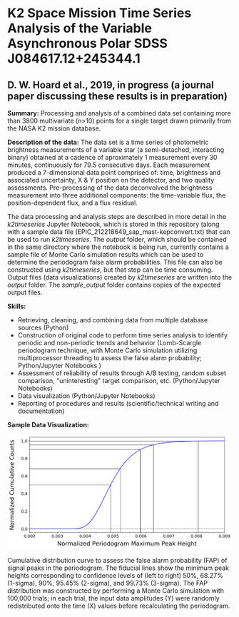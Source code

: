# K2 Space Mission Time Series Analysis of the Variable Asynchronous Polar SDSS J084617.12+245344.1

## D. W. Hoard et al., 2019, in progress (a journal paper discussing these results is in preparation)

**Summary:**
Processing and analysis of a combined data set containing more than 3800 multivariate (n>10) points for a single target drawn primarily from the NASA K2 mission database.

**Description of the data:**
The data set is a time series of photometric brightness measurements of a variable star (a semi-detached, interacting binary) obtained at a cadence of aproximately 1 measurement every 30 minutes, continuously for 79.5 consecutive days. Each measurement produced a 7-dimensional data point comprised of: time, brightness and associated uncertainty, X & Y position on the detector, and two quality assessments. Pre-processing of the data deconvolved the brightness measurement into three additional components: the time-variable flux, the position-dependent flux, and a flux residual. 

The data processing and analysis steps are described in more detail in the *k2timeseries* Jupyter Notebook, which is stored in this repository (along with a sample data file (EPIC_212218649_sap_mast-kepconvert.txt) that can be used to run *k2timeseries*. The *output* folder, which should be contained in the same directory where the notebook is being run, currently contains a sample file of Monte Carlo simulation results which can be used to determine the periodogram false alarm probabilities. This file can also be constructed using *k2timeseries*, but that step can be time consuming. Output files (data visualizations) created by *k2timeseries* are written into the *output* folder. The *sample_output* folder contains copies of the expected output files.

**Skills:**
- Retrieving, cleaning, and combining data from multiple database sources (Python)
- Construction of original code to perform time series analysis to identify periodic and non-periodic trends and behavior (Lomb-Scargle periodogram technique, with Monte Carlo simulation utilizing multiprocessor threading to assess the false alarm probability; Python/Jupyter Notebooks )
- Assessment of reliability of results through A/B testing, random subset comparison, "uninteresting" target comparison, etc. (Python/Jupyter Notebooks) 
- Data visualization (Python/Jupyter Notebooks)
- Reporting of procedures and results (scientific/technical writing and documentation)

**Sample Data Visualization:**

![Cumultaive probability distribution for determining the periodogram falase alarm probability confidence levels](sample_output/212218649_sap_04_fap_cumulative_trials_100000.png "FAP confidence levels")

Cumulative distribution curve to assess the false alarm probability (FAP) of signal peaks in the periodogram. The fiducial lines show the minimum peak heights corresponding to confidence levels of (left to right) 50%, 68.27% (1-sigma), 90%, 95.45% (2-sigma), and 99.73% (3-sigma). The FAP distribution was constructed by performing a Monte Carlo simulation with 100,000 trials; in each trial, the input data amplitudes (Y) were randomly redistributed onto the time (X) values before recalculating the periodogram.
